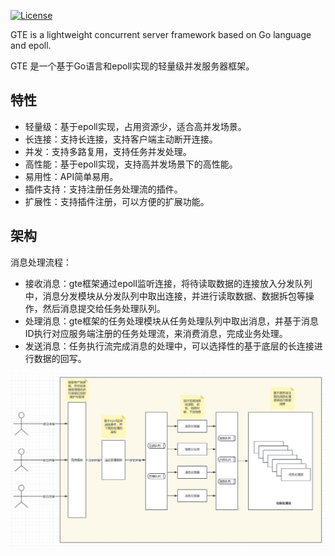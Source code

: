 [![License](https://img.shields.io/badge/License-MIT-black.svg)](LICENSE)

GTE is a lightweight concurrent server framework based on Go language and epoll.

GTE 是一个基于Go语言和epoll实现的轻量级并发服务器框架。

## 特性
- 轻量级：基于epoll实现，占用资源少，适合高并发场景。
- 长连接：支持长连接，支持客户端主动断开连接。
- 并发：支持多路复用，支持任务并发处理。
- 高性能：基于epoll实现，支持高并发场景下的高性能。
- 易用性：API简单易用。
- 插件支持：支持注册任务处理流的插件。
- 扩展性：支持插件注册，可以方便的扩展功能。


## 架构

消息处理流程：  
- 接收消息：gte框架通过epoll监听连接，将待读取数据的连接放入分发队列中，消息分发模块从分发队列中取出连接，并进行读取数据、数据拆包等操作，然后消息提交给任务处理队列。
- 处理消息：gte框架的任务处理模块从任务处理队列中取出消息，并基于消息ID执行对应服务端注册的任务处理流，来消费消息，完成业务处理。
- 发送消息：任务执行流完成消息的处理中，可以选择性的基于底层的长连接进行数据的回写。

![arch](/docs/gte_arch.png)
